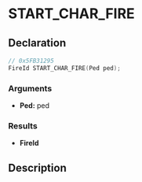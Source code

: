 # START_CHAR_FIRE

## Declaration
```cpp
// 0x5FB31295
FireId START_CHAR_FIRE(Ped ped);
```

### Arguments
- **Ped:** ped

### Results
- **FireId**

## Description
